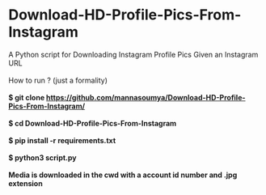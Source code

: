 # Download-HD-Profile-Pics-From-Instagram
A Python script for Downloading Instagram Profile Pics Given an Instagram URL
<br></br>
How to run ? (just a formality)
<br></br>
<b>$ git clone https://github.com/mannasoumya/Download-HD-Profile-Pics-From-Instagram/</b> 
<br></br>
<b>$ cd Download-HD-Profile-Pics-From-Instagram</b>
<br></br>
<b>$ pip install -r requirements.txt</b>
<br></br>
<b>$ python3 script.py</b>
<br></br>
<b>Media is downloaded in the cwd with a account id number and .jpg extension</b>

